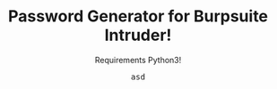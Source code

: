<div align="center">
  <h1>Password Generator for Burpsuite Intruder!</h1>
  <p align="center"> Requirements Python3! </p>
  
  <samp align="left">asd</samp>
</div>
